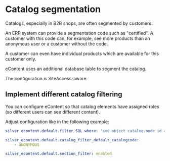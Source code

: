 # Catalog segmentation

Catalogs, especially in B2B shops, are often segmented by customers. 

An ERP system can provide a segmentation code such as "certified".
A customer with this code can, for example, see more products than an anonymous user or a customer without the code.

A customer can even have individual products which are available for this customer only.

eContent uses an additional database table to segment the catalog. 

The configuration is SiteAccess-aware.

## Implement different catalog filtering

You can configure eContent so that catalog elements have assigned roles (so different users can see different content).

Adjust configuration like in the following example:

``` yaml
silver_econtent.default.filter_SQL_where: 'sve_object_catalog.node_id = obj.node_id AND sve_object_catalog.catalog_code IN (%%catalog_code%%)'

silver_econtent.default.catalog_filter_default_catalogcode:
    - ANONYMOUS

silver_econtent.default.section_filter: enabled
```
